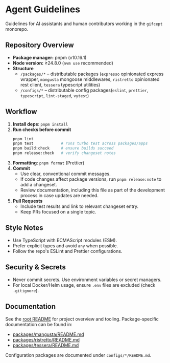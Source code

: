 # Agent Guidelines

Guidelines for AI assistants and human contributors working in the `gifcept` monorepo.

## Repository Overview

- **Package manager:** pnpm (v10.16.1)
- **Node version:** ≥24.8.0 (`nvm use` recommended)
- **Structure**
  - `/packages/*` – distributable packages (`expresso` opinionated express wrapper, `mangusta` mongoose middlewares, `ristretto` opinionated rest client, `tessera` typescript utilities)
  - `/configs/*` – distributable config packages(`eslint`, `prettier`, `typescript`, `lint-staged`, `vytest`)

## Workflow

1. **Install deps**: `pnpm install`
2. **Run checks before commit**
   ```bash
   pnpm lint
   pnpm test            # runs turbo test across packages/apps
   pnpm build:check     # ensure builds succeed
   pnpm release:check   # verify changeset notes
   ```
3. **Formatting**: `pnpm format` (Prettier)
4. **Commit**
   - Use clear, conventional commit messages.
   - If code changes affect package versions, run `pnpm release:note` to add a changeset.
   - Review documentation, including this file as part of the development process in case updates are needed.
5. **Pull Requests**
   - Include test results and link to relevant changeset entry.
   - Keep PRs focused on a single topic.

## Style Notes

- Use TypeScript with ECMAScript modules (ESM).
- Prefer explicit types and avoid `any` when possible.
- Follow the repo's ESLint and Prettier configurations.

## Security & Secrets

- Never commit secrets. Use environment variables or secret managers.
- For local Docker/Helm usage, ensure `.env` files are excluded (check `.gitignore`).

## Documentation

See the [root README](README.md) for project overview and tooling.
Package-specific documentation can be found in:

- [packages/mangusta/README.md](packages/mangusta/README.md)
- [packages/ristretto/README.md](packages/ristretto/README.md)
- [packages/tessera/README.md](packages/tessera/README.md)

Configuration packages are documented under `configs/*/README.md`.
